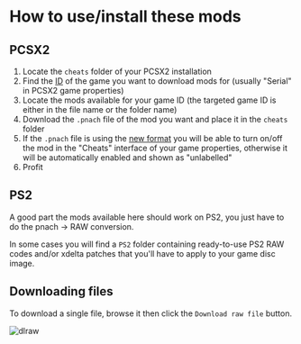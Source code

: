 # How to use/install these mods

## PCSX2
1. Locate the `cheats` folder of your PCSX2 installation
2. Find the [ID](https://www.ps2-home.com/forum/viewtopic.php?p=22588) of the game you want to download mods for (usually "Serial" in PCSX2 game properties)
3. Locate the mods available for your game ID (the targeted game ID is either in the file name or the folder name)
4. Download the `.pnach` file of the mod you want and place it in the `cheats` folder
5. If the `.pnach` file is using the [new format](<https://forums.pcsx2.net/Thread-Sticky-Important-Patching-Notes-1-7-4546-Pnach-2-0>) you will be able to turn on/off the mod in the "Cheats" interface of your game properties, otherwise it will be automatically enabled and shown as "unlabelled"
6. Profit

## PS2
A good part the mods available here should work on PS2, you just have to do the pnach -> RAW conversion.

In some cases you will find a `PS2` folder containing ready-to-use PS2 RAW codes and/or xdelta patches that you'll have to apply to your game disc image.

## Downloading files
To download a single file, browse it then click the `Download raw file` button.

 ![dlraw](https://github.com/user-attachments/assets/2d1fd9cc-b500-449d-bf00-fdb9ceb9321c)
